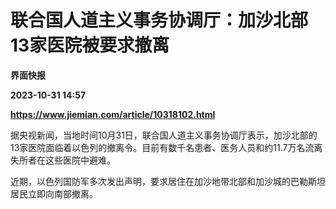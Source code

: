 # 联合国人道主义事务协调厅：加沙北部13家医院被要求撤离
**界面快报**

**2023-10-31 14:57**

**https://www.jiemian.com/article/10318102.html**

据央视新闻，当地时间10月31日，联合国人道主义事务协调厅表示，加沙北部的13家医院面临着以色列的撤离令。目前有数千名患者、医务人员和约11.7万名流离失所者在这些医院中避难。

近期，以色列国防军多次发出声明，要求居住在加沙地带北部和加沙城的巴勒斯坦居民立即向南部撤离。